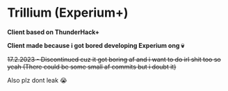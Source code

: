 # Trillium (Experium+)
**Client based on ThunderHack+**

**Client made because i got bored developing Experium ong :skull:**

~~17.2.2023 - Discontinued cuz it got boring af and i want to do irl shit too so yeah (There could be some small af commits but i doubt it)~~

Also plz dont leak :sob:
